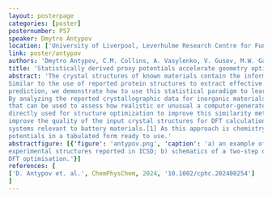 ```yaml
---
layout: posterpage
categories: [poster]
posternumber: P57
speaker: Dmytro Antypov
location: ['University of Liverpool, Leverhulme Research Centre for Functional Materials Design', 'University of Liverpool, Department of Chemistry']
link: poster/antypov
authors: 'Dmytro Antypov, C.M. Collins, A. Vasylenko, V. Gusev, M.W. Gaultois, G.R. Darling, M.S. Dyer, M.J. Rosseinsky'
title: 'Statistically derived proxy potentials accelerate geometry optimization of crystal structures'
abstract: 'The crystal structures of known materials contain the information about the interatomic interactions that produced these stable compounds. 
Similar to the use of reported protein structures to extract effective interactions between amino acids, that has been a useful tool in protein structure 
prediction, we demonstrate how to use this statistical paradigm to learn the effective inter-atomic interactions in crystalline inorganic solids. 
By analyzing the reported crystallographic data for inorganic materials, we have constructed statistically derived proxy potentials (SPPs) (Fig. 1a) 
that can be used to assess how realistic or unusual a computer-generated structure is compared to the reported experimental structures. The SPPs can be 
directly used for structure optimization to improve this similarity metric, that we refer to as the SPP score. We apply such optimization step to markedly 
improve the quality of the input crystal structures for DFT calculations (Fig. 1b) and demonstrate that the SPPs accelerate geometry optimization for three
systems relevant to battery materials.[1] As this approach is chemistry-agnostic and can be used at scale, we produced a database of all possible pair 
potentials in a tabulated form ready to use.'
abstractfigure: [{'figure': 'antypov.png', 'caption': 'a) an example of the Li-O and Li-Li statistical proxy potentials (SPPs) produced by analysing 
experimental structures reported in ICSD; b) schematics of a two-step optimization approach in which SPP optimization is followed by DFT vs a one-step 
DFT optimisation.'}]
references: [
['D. Antypov et. al.', ChemPhysChem, 2024, '10.1002/cphc.202400254']
]
---
```

